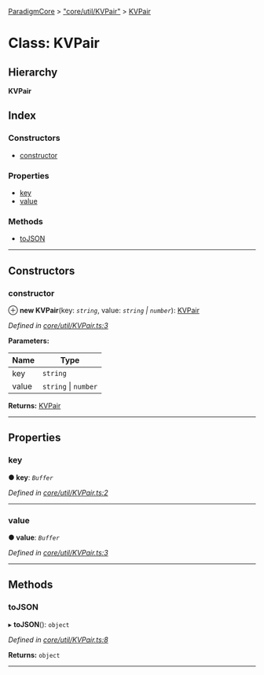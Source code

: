 [ParadigmCore](../README.md) > ["core/util/KVPair"](../modules/_core_util_kvpair_.md) > [KVPair](../classes/_core_util_kvpair_.kvpair.md)

# Class: KVPair

## Hierarchy

**KVPair**

## Index

### Constructors

* [constructor](_core_util_kvpair_.kvpair.md#constructor)

### Properties

* [key](_core_util_kvpair_.kvpair.md#key)
* [value](_core_util_kvpair_.kvpair.md#value)

### Methods

* [toJSON](_core_util_kvpair_.kvpair.md#tojson)

---

## Constructors

<a id="constructor"></a>

###  constructor

⊕ **new KVPair**(key: *`string`*, value: *`string` \| `number`*): [KVPair](_core_util_kvpair_.kvpair.md)

*Defined in [core/util/KVPair.ts:3](https://github.com/paradigmfoundation/paradigmcore/blob/ca51030/src/core/util/KVPair.ts#L3)*

**Parameters:**

| Name | Type |
| ------ | ------ |
| key | `string` |
| value | `string` \| `number` |

**Returns:** [KVPair](_core_util_kvpair_.kvpair.md)

___

## Properties

<a id="key"></a>

###  key

**● key**: *`Buffer`*

*Defined in [core/util/KVPair.ts:2](https://github.com/paradigmfoundation/paradigmcore/blob/ca51030/src/core/util/KVPair.ts#L2)*

___
<a id="value"></a>

###  value

**● value**: *`Buffer`*

*Defined in [core/util/KVPair.ts:3](https://github.com/paradigmfoundation/paradigmcore/blob/ca51030/src/core/util/KVPair.ts#L3)*

___

## Methods

<a id="tojson"></a>

###  toJSON

▸ **toJSON**(): `object`

*Defined in [core/util/KVPair.ts:8](https://github.com/paradigmfoundation/paradigmcore/blob/ca51030/src/core/util/KVPair.ts#L8)*

**Returns:** `object`

___

